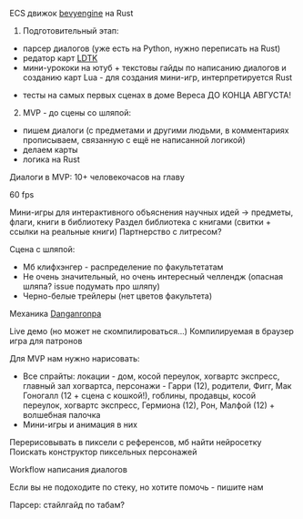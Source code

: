 ECS движок [bevyengine](https://bevyengine.org/) на Rust

1) Подготовительный этап:
- парсер диалогов (уже есть на Python, нужно переписать на Rust)
- редатор карт [LDTK](https://ldtk.io/)
- мини-урококи на ютуб + текстовы гайды по написанию диалогов и созданию карт
Lua - для создания мини-игр, интерпретируется Rust

+ тесты на самых первых сценах в доме Вереса
ДО КОНЦА АВГУСТА!
2) MVP - до сцены со шляпой:
- пишем диалоги (с предметами и другими людьми, в комментариях прописываем, связанную с ещё не написанной логикой)
- делаем карты
- логика на Rust

Диалоги в MVP: 10+ человекочасов на главу

60 fps

Мини-игры для интерактивного объяснения научных идей -> предметы, флаги, книги в библиотеку
Раздел библиотека с книгами (свитки + ссылки на реальные книги)
Партнерство с литресом?

Сцена с шляпой:
- Мб клифхэнгер - распределение по факультетатам
- Не очень значительный, но очень интересный челлендж (опасная шляпа? issue подумать про шляпу)
- Черно-белые трейлеры (нет цветов факультета)

Механика [Danganronpa](https://en.wikipedia.org/wiki/Danganronpa)

Live демо (но может не скомпилироваться...)
Компилируемая в браузер игра для патронов

Для MVP нам нужно нарисовать:
- Все спрайты: локации - дом, косой переулок, хогвартс экспресс, главный зал хогвартса, персонажи - Гарри (12), родители, Фигг, Мак Гоногалл (12 + сцена с кошкой!), гоблины, продавцы, косой переулок, хогвартс экспресс, Гермиона (12), Рон, Малфой (12) + волшебная палочка
- Мини-игры и анимация в них

Перерисовывать в пиксели с референсов, мб найти нейросетку
Поискать конструктор пиксельных персонажей

Workflow написания диалогов

Если вы не подоходите по стеку, но хотите помочь - пишите нам

Парсер: стайлгайд по табам?
